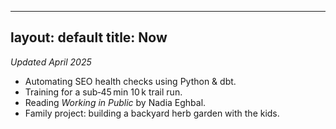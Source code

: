 
---
layout: default
title: Now
---
*Updated April 2025*

- Automating SEO health checks using Python & dbt.  
- Training for a sub‑45 min 10 k trail run.  
- Reading *Working in Public* by Nadia Eghbal.  
- Family project: building a backyard herb garden with the kids.
